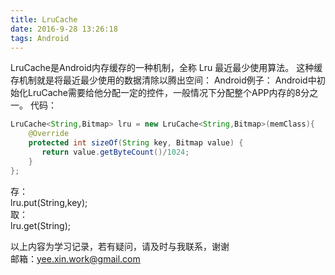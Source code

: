 ```yaml
---
title: LruCache
date: 2016-9-28 13:26:18
tags: Android
---
```

LruCache是Android内存缓存的一种机制，全称 Lru 最近最少使用算法。
这种缓存机制就是将最近最少使用的数据清除以腾出空间：
Android例子：
Android中初始化LruCache需要给他分配一定的控件，一般情况下分配整个APP内存的8分之一。
代码：

```java 
LruCache<String,Bitmap> lru = new LruCache<String,Bitmap>(memClass){
    @Override
    protected int sizeOf(String key, Bitmap value) {
       return value.getByteCount()/1024;
    }
};
```
存：   
lru.put(String,key);   
取：   
lru.get(String);


以上内容为学习记录，若有疑问，请及时与我联系，谢谢   
邮箱：yee.xin.work@gmail.com  

